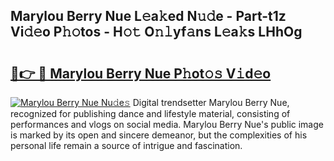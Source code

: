 ## Marylou Berry Nue L𝚎a𝚔ed N𝚞𝚍e - Part-t1z Vi𝚍𝚎o P𝚑𝚘tos - H𝚘𝚝 O𝚗𝚕yf𝚊ns L𝚎a𝚔s LHhOg

# <h2><a href="http://kf6nq57.oniu.top/?m=Marylou+Berry+Nue">🔗👉 🔴 Marylou Berry Nue P𝚑ot𝚘𝚜 V𝚒d𝚎o</a></h2>

[![Marylou Berry Nue Nu𝚍e𝚜](https://i.imgur.com/0qMVB7G.gif)](http://kf6nq57.oniu.top/?m=Marylou+Berry+Nue)
Digital trendsetter Marylou Berry Nue, recognized for publishing dance and lifestyle material, consisting of performances and vlogs on social media. Marylou Berry Nue's public image is marked by its open and sincere demeanor, but the complexities of his personal life remain a source of intrigue and fascination.  
